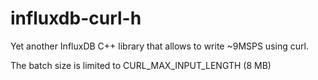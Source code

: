 # influxdb-curl-h
Yet another InfluxDB C++ library that allows to write ~9MSPS using curl.

The batch size is limited to CURL_MAX_INPUT_LENGTH (8 MB)

